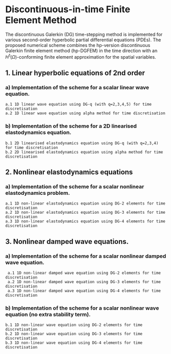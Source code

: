 # Discontinuous-in-time Finite Element Method

The discontinuous Galerkin (DG) time-stepping method is implemented for various second-order hyperbolic partial differential equations (PDEs). 
The proposed numerical scheme combines the hp-version discontinuous Galerkin finite element method (hp-DGFEM) in the time direction with an $H^1(\Omega)$-conforming finite element approximation for the spatial variables.

## 1. Linear hyperbolic equations of 2nd order 
### a) Implementation of the scheme for a scalar linear wave equation. 
    a.1 1D linear wave equation using DG-q (with q=2,3,4,5) for time discretisation
    a.2 1D linear wave equation using alpha method for time discretisation 
   
### b) Implementation of the scheme for a 2D linearised elastodynamics equation.    
    b.1 2D linearised elastodynamics equation using DG-q (with q=2,3,4) for time discretisation
    b.2 2D linearised elastodynamics equation using alpha method for time discretisation 
   
     
 
   
## 2. Nonlinear elastodynamics equations 
### a) Implementation of the scheme for a scalar nonlinear elastodynamics problem.
    a.1 1D non-linear elastodynamics equation using DG-2 elements for time discretisation
    a.2 1D non-linear elastodynamics equation using DG-3 elements for time discretisation
    a.3 1D non-linear elastodynamics equation using DG-4 elements for time discretisation

## 3. Nonlinear damped wave equations.
### a) Implementation of the scheme for a scalar nonlinear damped wave equation.
     a.1 1D non-linear damped wave equation using DG-2 elements for time discretisation
     a.2 1D non-linear damped wave equation using DG-3 elements for time discretisation
     a.3 1D non-linear damped wave equation using DG-4 elements for time discretisation
### b) Implementation of the scheme for a scalar nonlinear wave equation (no extra stability term).
    b.1 1D non-linear wave equation using DG-2 elements for time discretisation
    b.2 1D non-linear wave equation using DG-3 elements for time discretisation
    b.3 1D non-linear wave equation using DG-4 elements for time discretisation



   
     
     
